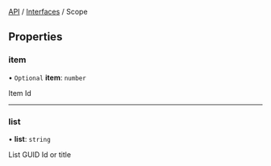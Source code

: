 [API](../index.md) / [Interfaces](index.md) / Scope

## Properties

### item

• `Optional` **item**: `number`

Item Id

___

### list

• **list**: `string`

List GUID Id or title
